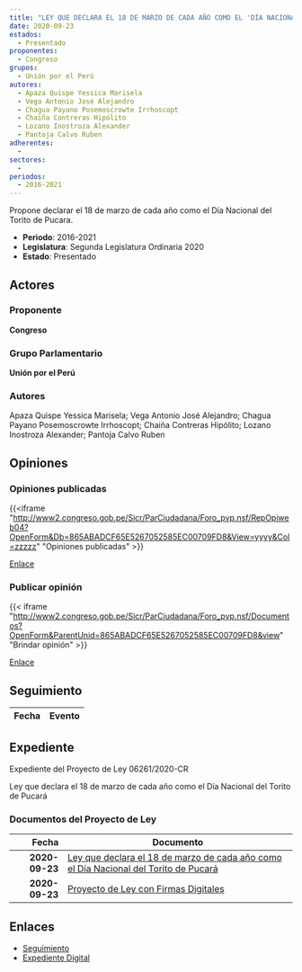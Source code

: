 ```yaml
---
title: "LEY QUE DECLARA EL 18 DE MARZO DE CADA AÑO COMO EL 'DÍA NACIONAL DEL TORITO DE PUCARA'"
date: 2020-09-23
estados: 
  - Presentado
proponentes: 
  - Congreso
grupos: 
  - Unión por el Perú
autores: 
  - Apaza Quispe Yessica Marisela
  - Vega Antonio José Alejandro
  - Chagua Payano Posemoscrowte Irrhoscopt
  - Chaiña Contreras Hipólito
  - Lozano Inostroza Alexander
  - Pantoja Calvo Ruben
adherentes: 
  - 
sectores: 
  - 
periodos: 
  - 2016-2021
---
```


Propone declarar el 18 de marzo de cada año como el Día Nacional del Torito de Pucara.

- **Periodo**: 2016-2021
- **Legislatura**: Segunda Legislatura Ordinaria 2020
- **Estado**: Presentado

## Actores

### Proponente

**Congreso**

### Grupo Parlamentario

**Unión por el Perú**

### Autores

Apaza Quispe Yessica Marisela; Vega Antonio José Alejandro; Chagua Payano Posemoscrowte Irrhoscopt; Chaiña Contreras Hipólito; Lozano Inostroza Alexander; Pantoja Calvo Ruben


## Opiniones

### Opiniones publicadas

{{<iframe "http://www2.congreso.gob.pe/Sicr/ParCiudadana/Foro_pvp.nsf/RepOpiweb04?OpenForm&Db=865ABADCF65E5267052585EC00709FD8&View=yyyy&Col=zzzzz" "Opiniones publicadas" >}}

[Enlace](http://www2.congreso.gob.pe/Sicr/ParCiudadana/Foro_pvp.nsf/RepOpiweb04?OpenForm&Db=865ABADCF65E5267052585EC00709FD8&View=yyyy&Col=zzzzz)
### Publicar opinión

{{< iframe "http://www2.congreso.gob.pe/Sicr/ParCiudadana/Foro_pvp.nsf/Documentos?OpenForm&ParentUnid=865ABADCF65E5267052585EC00709FD8&view" "Brindar opinión" >}}

[Enlace](http://www2.congreso.gob.pe/Sicr/ParCiudadana/Foro_pvp.nsf/Documentos?OpenForm&ParentUnid=865ABADCF65E5267052585EC00709FD8&view)

## Seguimiento

| Fecha | Evento |
|------:|--------|


## Expediente

Expediente del Proyecto de Ley 06261/2020-CR

Ley que declara el 18 de marzo de cada año como el Día Nacional del Torito de Pucará


### Documentos del Proyecto de Ley

| Fecha | Documento |
|------:|--------|
| **2020-09-23** | [Ley que declara el 18 de marzo de cada año como el Día Nacional del Torito de Pucará](http://www.leyes.congreso.gob.pe/Documentos/2016_2021/Proyectos_de_Ley_y_de_Resoluciones_Legislativas/PL06261-20200923.pdf) |
| **2020-09-23** | [Proyecto de Ley con Firmas Digitales](http://www.leyes.congreso.gob.pe/Documentos/2016_2021/Proyectos_de_Ley_y_de_Resoluciones_Legislativas/Proyectos_Firmas_digitales/PL06261.pdf) |

## Enlaces 

- [Seguimiento](http://www2.congreso.gob.pe/Sicr/TraDocEstProc/CLProLey2016.nsf/f7fff46988ca05b1052578e100829cc7/d923672892ceaeb9052585ec007173ea?OpenDocument)
- [Expediente Digital](http://www2.congreso.gob.pe/Sicr/TraDocEstProc/CLProLey2016.nsf/f7fff46988ca05b1052578e100829cc7/d923672892ceaeb9052585ec007173ea?OpenDocument&Click=05257FB7005EB655.eb71d0cf91d8294e05256cdf006b5706/$Body/0.1C6C)
